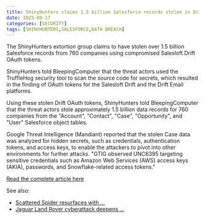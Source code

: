 ```yaml
---
title: ShinyHunters claims 1.5 billion Salesforce records stolen in Drift hacks
date: 2025-09-17
categories: [SECURITY]
tags: [SHINYHUNTERS,SALESFORCE,DATA BREACH]
---
```


The ShinyHunters extortion group claims to have stolen over 1.5 billion Salesforce records from 760 companies using compromised Salesloft Drift OAuth tokens.

ShinyHunters told BleepingComputer that the threat actors used the TruffleHog security tool to scan the source code for secrets, which resulted in the finding of OAuth tokens for the Salesloft Drift and the Drift Email platforms.

Using these stolen Drift OAuth tokens, ShinyHunters told BleepingComputer that the threat actors stole approximately 1.5 billion data records for 760 companies from the "Account", "Contact", "Case", "Opportunity", and "User" Salesforce object tables.

Google Threat Intelligence (Mandiant) reported that the stolen Case data was analyzed for hidden secrets, such as credentials, authentication tokens, and access keys, to enable the attackers to pivot into other environments for further attacks. "GTIG observed UNC6395 targeting sensitive credentials such as Amazon Web Services (AWS) access keys (AKIA), passwords, and Snowflake-related access tokens."  

[Read the complete article here](https://www.bleepingcomputer.com/news/security/shinyhunters-claims-15-billion-salesforce-records-stolen-in-drift-hacks/) 

See also:
- [Scattered Spider resurfaces with ...](https://thehackernews.com/2025/09/scattered-spider-resurfaces-with.html)  
- [Jaguar Land Rover cyberattack deepens ...](https://industrialcyber.co/manufacturing/jaguar-land-rover-cyberattack-deepens-with-prolonged-production-outage-supply-chain-fallout/) 